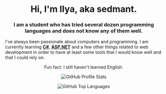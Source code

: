 <h1 align="center">Hi, I'm Ilya, aka sedmant.</h1>
<h3 align="center">I am a student who has tried several dozen programming languages and does not know any of them well.</h3>

I've always been passionate about computers and programming. I am currently learning **[C#](https://dotnet.microsoft.com/en-us/languages/csharp)**, **[ASP.NET](https://dotnet.microsoft.com/en-us/apps/aspnet)** and a few other things related to web development in order to have at least some tools that I would know well and that I could rely on. 

<p align="center">
   Fun fact: I still haven't learned English.
</p>

<p align="center">
   <img src=https://github-readme-stats.vercel.app/api?username=sedmant&count_private=true&theme=radical&show_icons=true alt="GitHub Profile Stats"/>
</p>

<p align="center">
  <img src="https://github-readme-stats.vercel.app/api/top-langs/?username=sedmant&count_private=true&layout=compact&card_width=445&theme=radical" alt="GitHub Top Languages"/>
</p>
